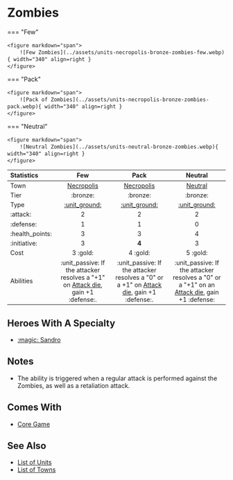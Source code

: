 # Zombies

=== "Few"

    <figure markdown="span">
        ![Few Zombies](../assets/units-necropolis-bronze-zombies-few.webp){ width="340" align=right }
    </figure>

=== "Pack"

    <figure markdown="span">
        ![Pack of Zombies](../assets/units-necropolis-bronze-zombies-pack.webp){ width="340" align=right }
    </figure>

=== "Neutral"

    <figure markdown="span">
        ![Neutral Zombies](../assets/units-neutral-bronze-zombies.webp){ width="340" align=right }
    </figure>


| Statistics | Few | Pack | Neutral |
| :--- | :---: | :---: | :---: |
| Town | [Necropolis](../towns/necropolis.md) | [Necropolis](../towns/necropolis.md) | [Neutral](../towns/neutral.md) |
| Tier | :bronze: | :bronze: | :bronze: |
| Type | [:unit_ground:](../keywords/ground_unit.md) | [:unit_ground:](../keywords/ground_unit.md) | [:unit_ground:](../keywords/ground_unit.md) |
| :attack: | 2 | 2 | 2 |
| :defense: | 1 | 1 | 0 |
| :health_points: | 3 | 3 | 4 |
| :initiative: | 3 | **4** | 3 |
| Cost | 3 :gold: | 4 :gold: | 5 :gold: |
| Abilities | :unit_passive: If the attacker resolves a "+1" on [Attack die](../dice.md#attack-die), gain +1 :defense:. | :unit_passive: If the attacker resolves a "0" or a +1" on [Attack die](../dice.md#attack-die), gain +1 :defense:. | :unit_passive: If the attacker resolves a "0" or a "+1" on an [Attack die](../dice.md#attack-die), gain +1 :defense: |


## Heroes With A Specialty

- [:magic: Sandro](../heroes/sandro.md#specialty)


## Notes

- The ability is triggered when a regular attack is performed against the Zombies, as well as a retaliation attack.


## Comes With

- [Core Game](../content/core_game.md)


## See Also

- [List of Units](index.md)
- [List of Towns](../towns/index.md)
